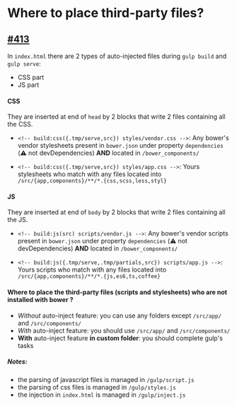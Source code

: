 # Where to place third-party files?

## [#413](https://github.com/Swiip/generator-gulp-angular/issues/413)

In `index.html` there are 2 types of auto-injected files during `gulp build` and `gulp serve`:
* CSS part
* JS part

#### CSS
They are inserted at end of `head` by 2 blocks that write 2 files containing all the CSS.
* `<!-- build:css({.tmp/serve,src}) styles/vendor.css -->`: Any bower's vendor stylesheets present in `bower.json` under property `dependencies` (:warning: not devDependencies) **AND** located in `/bower_components/`

* `<!-- build:css({.tmp/serve,src}) styles/app.css -->`: Yours stylesheets who match with any files located into `/src/{app,components}/**/*.{css,scss,less,styl}`


#### JS
They are inserted at end of `body` by 2 blocks that write 2 files containing all the JS.
* `<!-- build:js(src) scripts/vendor.js -->`: Any bower's vendor scripts present in `bower.json` under property `dependencies` (:warning: not devDependencies) **AND** located in `/bower_components/`

* `<!-- build:js({.tmp/serve,.tmp/partials,src}) scripts/app.js -->`: Yours scripts who match with any files located into `/src/{app,components}/**/*.{js,es6,ts,coffee}`


#### Where to place the third-party files (scripts and stylesheets) who are not installed with bower ?
* *Without* auto-inject feature: you can use any folders except `/src/app/` and `/src/components/`
* *With* auto-inject feature: you should use `/src/app/` and `/src/components/`
* **With** auto-inject feature **in custom folder**: you should complete gulp's tasks

##### Notes:
* the parsing of javascript files is managed in `/gulp/script.js`
* the parsing of css files is managed in `/gulp/styles.js`
* the injection in `index.html` is managed in `/gulp/inject.js`

